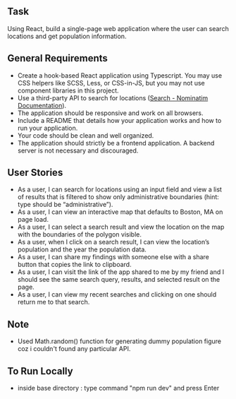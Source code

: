## **Task**

Using React, build a single-page web application where the user can search locations and get population information.

## General **Requirements**

- Create a hook-based React application using Typescript. You may use CSS helpers like SCSS, Less, or CSS-in-JS, but you may not use component libraries in this project.
- Use a third-party API to search for locations ([Search - Nominatim Documentation](https://nominatim.org/release-docs/latest/api/Search/)).
- The application should be responsive and work on all browsers.
- Include a README that details how your application works and how to run your application.
- Your code should be clean and well organized.
- The application should strictly be a frontend application. A backend server is not necessary and discouraged.

## **User Stories**

- As a user, I can search for locations using an input field and view a list of results that is filtered to show only administrative boundaries (hint: type should be “administrative”).
- As a user, I can view an interactive map that defaults to Boston, MA on page load.
- As a user, I can select a search result and view the location on the map with the boundaries of the polygon visible.
- As a user, when I click on a search result, I can view the location’s population and the year the population data.
- As a user, I can share my findings with someone else with a share button that copies the link to clipboard.
- As a user, I can visit the link of the app shared to me by my friend and I should see the same search query, results, and selected result on the page.
- As a user, I can view my recent searches and clicking on one should return me to that search.

## **Note**
- Used Math.random() function for generating dummy population figure coz i couldn't found any particular API.

## **To Run Locally**
- inside base directory : type command "npm run dev" and press Enter
